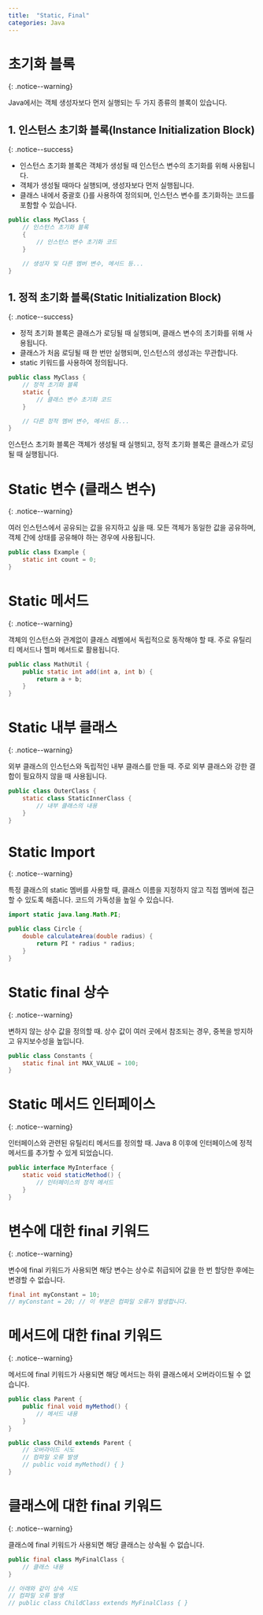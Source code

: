 ```yaml
---
title:  "Static, Final"
categories: Java
---
```


# 초기화 블록
{: .notice--warning}

Java에서는 객체 생성자보다 먼저 실행되는 두 가지 종류의 블록이 있습니다. 

## 1. 인스턴스 초기화 블록(Instance Initialization Block)
{: .notice--success}

- 인스턴스 초기화 블록은 객체가 생성될 때 인스턴스 변수의 초기화를 위해 사용됩니다.
- 객체가 생성될 때마다 실행되며, 생성자보다 먼저 실행됩니다.
- 클래스 내에서 중괄호 {}를 사용하여 정의되며, 인스턴스 변수를 초기화하는 코드를 포함할 수 있습니다.

```java
public class MyClass {
    // 인스턴스 초기화 블록
    {
        // 인스턴스 변수 초기화 코드
    }

    // 생성자 및 다른 멤버 변수, 메서드 등...
}
```

## 1. 정적 초기화 블록(Static Initialization Block)
{: .notice--success}

- 정적 초기화 블록은 클래스가 로딩될 때 실행되며, 클래스 변수의 초기화를 위해 사용됩니다.
- 클래스가 처음 로딩될 때 한 번만 실행되며, 인스턴스의 생성과는 무관합니다.
- static 키워드를 사용하여 정의됩니다.

```java
public class MyClass {
    // 정적 초기화 블록
    static {
        // 클래스 변수 초기화 코드
    }

    // 다른 정적 멤버 변수, 메서드 등...
}
```

인스턴스 초기화 블록은 객체가 생성될 때 실행되고, 정적 초기화 블록은 클래스가 로딩될 때 실행됩니다.

# Static 변수 (클래스 변수)
{: .notice--warning}

여러 인스턴스에서 공유되는 값을 유지하고 싶을 때. 모든 객체가 동일한 값을 공유하며, 객체 간에 상태를 공유해야 하는 경우에 사용됩니다.

```java
public class Example {
    static int count = 0;
}
```

# Static 메서드
{: .notice--warning}

객체의 인스턴스와 관계없이 클래스 레벨에서 독립적으로 동작해야 할 때. 주로 유틸리티 메서드나 헬퍼 메서드로 활용됩니다.

```java
public class MathUtil {
    public static int add(int a, int b) {
        return a + b;
    }
}
```

# Static 내부 클래스
{: .notice--warning}

외부 클래스의 인스턴스와 독립적인 내부 클래스를 만들 때. 주로 외부 클래스와 강한 결합이 필요하지 않을 때 사용됩니다.

```java
public class OuterClass {
    static class StaticInnerClass {
        // 내부 클래스의 내용
    }
}
```

# Static Import
{: .notice--warning}

특정 클래스의 static 멤버를 사용할 때, 클래스 이름을 지정하지 않고 직접 멤버에 접근할 수 있도록 해줍니다. 코드의 가독성을 높일 수 있습니다.

```java
import static java.lang.Math.PI;

public class Circle {
    double calculateArea(double radius) {
        return PI * radius * radius;
    }
}
```

# Static final 상수
{: .notice--warning}

변하지 않는 상수 값을 정의할 때. 상수 값이 여러 곳에서 참조되는 경우, 중복을 방지하고 유지보수성을 높입니다.

```java
public class Constants {
    static final int MAX_VALUE = 100;
}
```

# Static 메서드 인터페이스
{: .notice--warning}

인터페이스와 관련된 유틸리티 메서드를 정의할 때. Java 8 이후에 인터페이스에 정적 메서드를 추가할 수 있게 되었습니다.

```java
public interface MyInterface {
    static void staticMethod() {
        // 인터페이스의 정적 메서드
    }
}
```

# 변수에 대한 final 키워드
{: .notice--warning}

변수에 final 키워드가 사용되면 해당 변수는 상수로 취급되어 값을 한 번 할당한 후에는 변경할 수 없습니다.

```java
final int myConstant = 10;
// myConstant = 20; // 이 부분은 컴파일 오류가 발생합니다.
```

# 메서드에 대한 final 키워드
{: .notice--warning}

메서드에 final 키워드가 사용되면 해당 메서드는 하위 클래스에서 오버라이드될 수 없습니다.

```java
public class Parent {
    public final void myMethod() {
        // 메서드 내용
    }
}

public class Child extends Parent {
    // 오버라이드 시도
    // 컴파일 오류 발생
    // public void myMethod() { }
}
```

# 클래스에 대한 final 키워드
{: .notice--warning}

클래스에 final 키워드가 사용되면 해당 클래스는 상속될 수 없습니다.

```java
public final class MyFinalClass {
    // 클래스 내용
}

// 아래와 같이 상속 시도
// 컴파일 오류 발생
// public class ChildClass extends MyFinalClass { }
```
